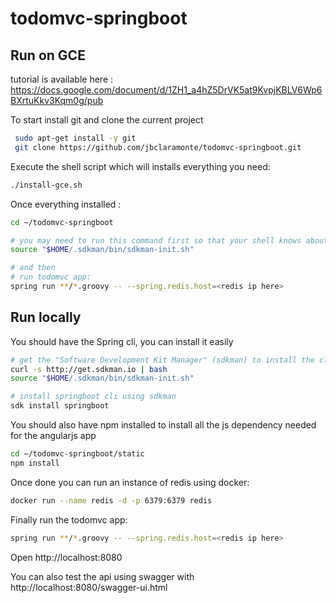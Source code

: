 # todomvc-springboot

## Run on GCE

tutorial is available here :
https://docs.google.com/document/d/1ZH1_a4hZ5DrVK5at9KvpjKBLV6Wp6BXrtuKkv3Kqm0g/pub


To start install git and clone the current project
 
```bash
 sudo apt-get install -y git
 git clone https://github.com/jbclaramonte/todomvc-springboot.git
```
 
Execute the shell script which will installs everything you need:
```bash
./install-gce.sh
```

Once everything installed : 

```bash
cd ~/todomvc-springboot

# you may need to run this command first so that your shell knows about the freshly installed spring cli
source "$HOME/.sdkman/bin/sdkman-init.sh"

# and then
# run todomvc app:
spring run **/*.groovy -- --spring.redis.host=<redis ip here>
```


## Run locally
You should have the Spring cli, you can install it easily

```bash
# get the "Software Development Kit Manager" (sdkman) to install the cli
curl -s http://get.sdkman.io | bash
source "$HOME/.sdkman/bin/sdkman-init.sh"

# install springboot cli using sdkman
sdk install springboot
```

You should also have npm installed to install all the js dependency needed for the angularjs app

```bash
cd ~/todomvc-springboot/static
npm install
```

Once done you can run an instance of redis using docker:

```bash
docker run --name redis -d -p 6379:6379 redis
```

Finally run the todomvc app:

```bash
spring run **/*.groovy -- --spring.redis.host=<redis ip here>
```

Open http://localhost:8080

You can also test the api using swagger with http://localhost:8080/swagger-ui.html 



